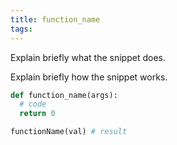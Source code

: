 ```yaml
---
title: function_name
tags: 
---
```


Explain briefly what the snippet does.

Explain briefly how the snippet works.

``` python
def function_name(args):
  # code
  return 0
```

``` python
functionName(val) # result
```
